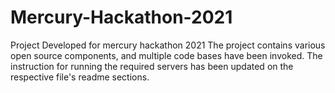 # Mercury-Hackathon-2021
 Project Developed for mercury hackathon 2021
The project contains various open source components, and multiple code bases have been invoked. The instruction for running the required servers has been updated on the respective file's readme sections.
